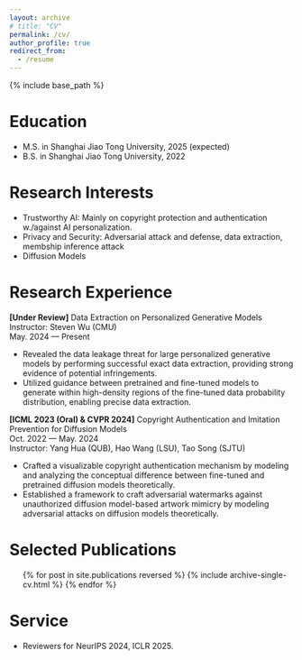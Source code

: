 ```yaml
---
layout: archive
# title: "CV"
permalink: /cv/
author_profile: true
redirect_from:
  - /resume
---
```

{% include base_path %}

# Education

* M.S. in Shanghai Jiao Tong University, 2025 (expected)
* B.S. in Shanghai Jiao Tong University, 2022

# Research Interests

* Trustworthy AI: Mainly on copyright protection and authentication w./against AI personalization.
* Privacy and Security: Adversarial attack and defense, data extraction, membship inference attack
* Diffusion Models

# Research Experience




**[Under Review]** Data Extraction on Personalized Generative Models  
Instructor: Steven Wu (CMU)  
May. 2024 — Present  

- Revealed the data leakage threat for large personalized generative models  by performing successful exact data extraction, providing strong evidence of potential infringements.  
- Utilized guidance between pretrained and fine-tuned models to generate within high-density regions of the fine-tuned data probability distribution, enabling precise data extraction.

**[ICML 2023 (Oral) & CVPR 2024]** Copyright Authentication and Imitation Prevention for Diffusion Models  
Oct. 2022 — May. 2024  
Instructor: Yang Hua (QUB), Hao Wang (LSU), Tao Song (SJTU)  

- Crafted a visualizable copyright authentication mechanism by modeling and analyzing the conceptual difference between fine-tuned and pretrained diffusion models theoretically.  
- Established a framework to craft adversarial watermarks against unauthorized diffusion model-based artwork mimicry by modeling adversarial attacks on diffusion models theoretically.


# Selected Publications

<ul>{% for post in site.publications reversed %}
    {% include archive-single-cv.html %}
  {% endfor %}</ul>

# Service

* Reviewers for NeurIPS 2024, ICLR 2025.
